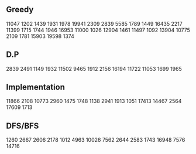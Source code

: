## Greedy
11047 1202 1439 1931 1978 19941 2309 2839 5585 1789 1449 16435 2217 11399 1715 1744 1946 16953 11000 1026 12904 1461 11497 1092
13904 10775 2109 1781 15903 19598 1374

## D.P
2839 2491 1149 1932 11502 9465 1912 2156 16194 11722 11053 1699 1965

## Implementation
11866 2108 10773 2960 1475 1748 1138 2941 1913 1051 17413 14467 2564 17609 1713

## DFS/BFS
1260 2667 2606 2178 1012 4963 10026 7562 2644 2583 1743 16948 7576 14716